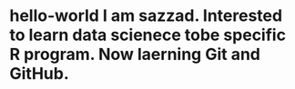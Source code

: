 # hello-world I am sazzad. Interested to learn data scienece tobe specific R program. Now laerning Git and GitHub.
